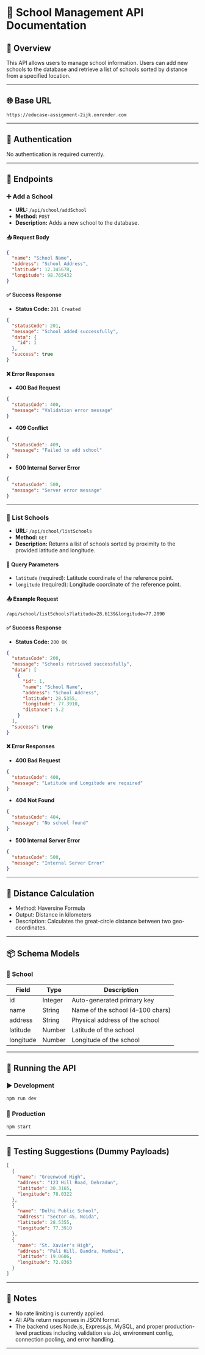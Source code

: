 
# 🏫 School Management API Documentation

## 📘 Overview

This API allows users to manage school information. Users can add new schools to the database and retrieve a list of schools sorted by distance from a specified location.

---

## 🌐 Base URL

```
https://educase-assignment-2ijk.onrender.com
```

---

## 🔐 Authentication

No authentication is required currently.

---

## 📌 Endpoints

### ➕ Add a School

- **URL:** `/api/school/addSchool`
- **Method:** `POST`
- **Description:** Adds a new school to the database.

#### 📥 Request Body

```json
{
  "name": "School Name",
  "address": "School Address",
  "latitude": 12.345678,
  "longitude": 98.765432
}
```

#### ✅ Success Response

- **Status Code:** `201 Created`

```json
{
  "statusCode": 201,
  "message": "School added successfully",
  "data": {
    "id": 1
  },
  "success": true
}
```

#### ❌ Error Responses

- **400 Bad Request**

```json
{
  "statusCode": 400,
  "message": "Validation error message"
}
```

- **409 Conflict**

```json
{
  "statusCode": 409,
  "message": "Failed to add school"
}
```

- **500 Internal Server Error**

```json
{
  "statusCode": 500,
  "message": "Server error message"
}
```

---

### 📍 List Schools

- **URL:** `/api/school/listSchools`
- **Method:** `GET`
- **Description:** Returns a list of schools sorted by proximity to the provided latitude and longitude.

#### 🧭 Query Parameters

- `latitude` (required): Latitude coordinate of the reference point.
- `longitude` (required): Longitude coordinate of the reference point.

#### 📤 Example Request

```
/api/school/listSchools?latitude=28.6139&longitude=77.2090
```

#### ✅ Success Response

- **Status Code:** `200 OK`

```json
{
  "statusCode": 200,
  "message": "Schools retrieved successfully",
  "data": [
    {
      "id": 1,
      "name": "School Name",
      "address": "School Address",
      "latitude": 28.5355,
      "longitude": 77.3910,
      "distance": 5.2
    }
  ],
  "success": true
}
```

#### ❌ Error Responses

- **400 Bad Request**

```json
{
  "statusCode": 400,
  "message": "Latitude and Longitude are required"
}
```

- **404 Not Found**

```json
{
  "statusCode": 404,
  "message": "No school found"
}
```

- **500 Internal Server Error**

```json
{
  "statusCode": 500,
  "message": "Internal Server Error"
}
```

---

## 🧮 Distance Calculation

- Method: Haversine Formula
- Output: Distance in kilometers
- Description: Calculates the great-circle distance between two geo-coordinates.

---

## 📦 Schema Models

### 🏫 School

| Field     | Type    | Description                        |
|-----------|---------|------------------------------------|
| id        | Integer | Auto-generated primary key         |
| name      | String  | Name of the school (4–100 chars)   |
| address   | String  | Physical address of the school     |
| latitude  | Number  | Latitude of the school             |
| longitude | Number  | Longitude of the school            |

---

## 🚀 Running the API

### ▶️ Development

```bash
npm run dev
```

### 🚢 Production

```bash
npm start
```

---

## 🧪 Testing Suggestions (Dummy Payloads)

```json
[
  {
    "name": "Greenwood High",
    "address": "123 Hill Road, Dehradun",
    "latitude": 30.3165,
    "longitude": 78.0322
  },
  {
    "name": "Delhi Public School",
    "address": "Sector 45, Noida",
    "latitude": 28.5355,
    "longitude": 77.3910
  },
  {
    "name": "St. Xavier's High",
    "address": "Pali Hill, Bandra, Mumbai",
    "latitude": 19.0606,
    "longitude": 72.8363
  }
]
```

---

## 📎 Notes

- No rate limiting is currently applied.
- All APIs return responses in JSON format.
- The backend uses Node.js, Express.js, MySQL, and proper production-level practices including validation via Joi, environment config, connection pooling, and error handling.

---
